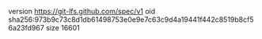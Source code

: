 version https://git-lfs.github.com/spec/v1
oid sha256:973b9c73c8d1db61498753e0e9e7c63c9d4a19441f442c8519b8cf56a23fd967
size 16601
